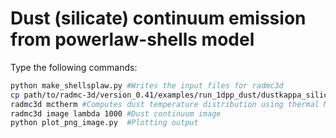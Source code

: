 # Dust (silicate) continuum emission from powerlaw-shells model

Type the following commands:

```bash
python make_shellsplaw.py #Writes the input files for radmc3d
cp path/to/radmc-3d/version_0.41/examples/run_1dpp_dust/dustkappa_silicate.inp ./ #Copies file with absorption properties of silicates into folder
radmc3d mctherm #Computes dust temperature distribution using thermal MonteCarlo simulation
radmc3d image lambda 1000 #Dust continuum image
python plot_png_image.py  #Plotting output
```
